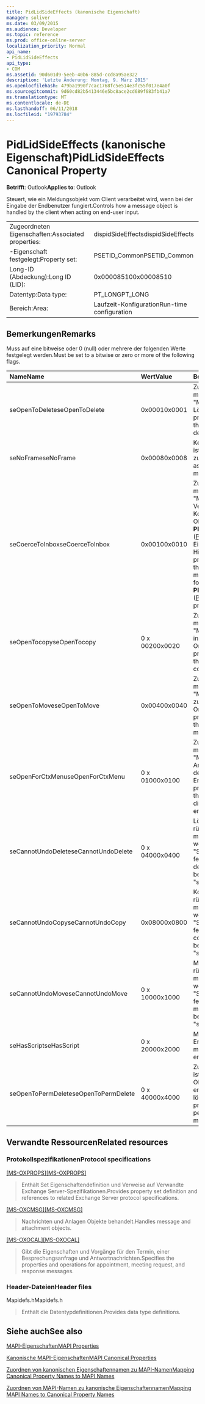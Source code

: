 ```yaml
---
title: PidLidSideEffects (kanonische Eigenschaft)
manager: soliver
ms.date: 03/09/2015
ms.audience: Developer
ms.topic: reference
ms.prod: office-online-server
localization_priority: Normal
api_name:
- PidLidSideEffects
api_type:
- COM
ms.assetid: 90d601d9-5eeb-40b6-885d-ccd8a95ae322
description: 'Letzte Änderung: Montag, 9. März 2015'
ms.openlocfilehash: 479ba1990f7cac1768fc5e514e3fc55f017e4a0f
ms.sourcegitcommit: 9d60cd82b5413446e5bc8ace2cd689f683fb41a7
ms.translationtype: MT
ms.contentlocale: de-DE
ms.lasthandoff: 06/11/2018
ms.locfileid: "19793784"
---
```

# <a name="pidlidsideeffects-canonical-property"></a><span data-ttu-id="7054b-103">PidLidSideEffects (kanonische Eigenschaft)</span><span class="sxs-lookup"><span data-stu-id="7054b-103">PidLidSideEffects Canonical Property</span></span>

  
  
<span data-ttu-id="7054b-104">**Betrifft**: Outlook</span><span class="sxs-lookup"><span data-stu-id="7054b-104">**Applies to**: Outlook</span></span> 
  
<span data-ttu-id="7054b-105">Steuert, wie ein Meldungsobjekt vom Client verarbeitet wird, wenn bei der Eingabe der Endbenutzer fungiert.</span><span class="sxs-lookup"><span data-stu-id="7054b-105">Controls how a message object is handled by the client when acting on end-user input.</span></span>
  
|||
|:-----|:-----|
|<span data-ttu-id="7054b-106">Zugeordneten Eigenschaften:</span><span class="sxs-lookup"><span data-stu-id="7054b-106">Associated properties:</span></span>  <br/> |<span data-ttu-id="7054b-107">dispidSideEffects</span><span class="sxs-lookup"><span data-stu-id="7054b-107">dispidSideEffects</span></span>  <br/> |
|<span data-ttu-id="7054b-108">-Eigenschaft festgelegt:</span><span class="sxs-lookup"><span data-stu-id="7054b-108">Property set:</span></span>  <br/> |<span data-ttu-id="7054b-109">PSETID_Common</span><span class="sxs-lookup"><span data-stu-id="7054b-109">PSETID_Common</span></span>  <br/> |
|<span data-ttu-id="7054b-110">Long-ID (Abdeckung):</span><span class="sxs-lookup"><span data-stu-id="7054b-110">Long ID (LID):</span></span>  <br/> |<span data-ttu-id="7054b-111">0x00008510</span><span class="sxs-lookup"><span data-stu-id="7054b-111">0x00008510</span></span>  <br/> |
|<span data-ttu-id="7054b-112">Datentyp:</span><span class="sxs-lookup"><span data-stu-id="7054b-112">Data type:</span></span>  <br/> |<span data-ttu-id="7054b-113">PT_LONG</span><span class="sxs-lookup"><span data-stu-id="7054b-113">PT_LONG</span></span>  <br/> |
|<span data-ttu-id="7054b-114">Bereich:</span><span class="sxs-lookup"><span data-stu-id="7054b-114">Area:</span></span>  <br/> |<span data-ttu-id="7054b-115">Laufzeit-Konfiguration</span><span class="sxs-lookup"><span data-stu-id="7054b-115">Run-time configuration</span></span>  <br/> |
   
## <a name="remarks"></a><span data-ttu-id="7054b-116">Bemerkungen</span><span class="sxs-lookup"><span data-stu-id="7054b-116">Remarks</span></span>

<span data-ttu-id="7054b-117">Muss auf eine bitweise oder 0 (null) oder mehrere der folgenden Werte festgelegt werden.</span><span class="sxs-lookup"><span data-stu-id="7054b-117">Must be set to a bitwise or zero or more of the following flags.</span></span>
  
|<span data-ttu-id="7054b-118">**Name**</span><span class="sxs-lookup"><span data-stu-id="7054b-118">**Name**</span></span>|<span data-ttu-id="7054b-119">**Wert**</span><span class="sxs-lookup"><span data-stu-id="7054b-119">**Value**</span></span>|<span data-ttu-id="7054b-120">**Beschreibung**</span><span class="sxs-lookup"><span data-stu-id="7054b-120">**Description**</span></span>|
|:-----|:-----|:-----|
|<span data-ttu-id="7054b-121">seOpenToDelete</span><span class="sxs-lookup"><span data-stu-id="7054b-121">seOpenToDelete</span></span>  <br/> |<span data-ttu-id="7054b-122">0x0001</span><span class="sxs-lookup"><span data-stu-id="7054b-122">0x0001</span></span>  <br/> |<span data-ttu-id="7054b-123">Zusätzliche Verarbeitung muss auf das Objekt "Message" beim Löschen.</span><span class="sxs-lookup"><span data-stu-id="7054b-123">Additional processing is required on the message object when deleting.</span></span>  <br/> |
|<span data-ttu-id="7054b-124">seNoFrame</span><span class="sxs-lookup"><span data-stu-id="7054b-124">seNoFrame</span></span>  <br/> |<span data-ttu-id="7054b-125">0x0008</span><span class="sxs-lookup"><span data-stu-id="7054b-125">0x0008</span></span>  <br/> |<span data-ttu-id="7054b-126">Keine Benutzeroberfläche ist Message-Objekt zugeordnet.</span><span class="sxs-lookup"><span data-stu-id="7054b-126">No UI is associated with the message object.</span></span>  <br/> |
|<span data-ttu-id="7054b-127">seCoerceToInbox</span><span class="sxs-lookup"><span data-stu-id="7054b-127">seCoerceToInbox</span></span>  <br/> |<span data-ttu-id="7054b-128">0x0010</span><span class="sxs-lookup"><span data-stu-id="7054b-128">0x0010</span></span>  <br/> |<span data-ttu-id="7054b-129">Zusätzliche Verarbeitung muss auf das Objekt "Message" beim Verschieben oder Kopieren auf ein Folder-Objekt mit einer **PR_CONTAINER_CLASS** ([PidTagContainerClass](pidtagcontainerclass-canonical-property.md))-Eigenschaft des "IPF. Hinweis".</span><span class="sxs-lookup"><span data-stu-id="7054b-129">Additional processing is required on the message object when moving or copying to a folder object with a **PR_CONTAINER_CLASS** ([PidTagContainerClass](pidtagcontainerclass-canonical-property.md)) property of "IPF.Note".</span></span>  <br/> |
|<span data-ttu-id="7054b-130">seOpenTocopy</span><span class="sxs-lookup"><span data-stu-id="7054b-130">seOpenTocopy</span></span>  <br/> |<span data-ttu-id="7054b-131">0 x 0020</span><span class="sxs-lookup"><span data-stu-id="7054b-131">0x0020</span></span>  <br/> |<span data-ttu-id="7054b-132">Zusätzliche Verarbeitung muss auf das Objekt "Message" beim Kopieren in einen anderen Ordner.</span><span class="sxs-lookup"><span data-stu-id="7054b-132">Additional processing is required on the message object when copying to another folder.</span></span>  <br/> |
|<span data-ttu-id="7054b-133">seOpenToMove</span><span class="sxs-lookup"><span data-stu-id="7054b-133">seOpenToMove</span></span>  <br/> |<span data-ttu-id="7054b-134">0x0040</span><span class="sxs-lookup"><span data-stu-id="7054b-134">0x0040</span></span>  <br/> |<span data-ttu-id="7054b-135">Zusätzliche Verarbeitung muss auf das Objekt "Message" beim Wechsel zu einem anderen Ordner.</span><span class="sxs-lookup"><span data-stu-id="7054b-135">Additional processing is required on the message object when moving to another folder.</span></span>  <br/> |
|<span data-ttu-id="7054b-136">seOpenForCtxMenu</span><span class="sxs-lookup"><span data-stu-id="7054b-136">seOpenForCtxMenu</span></span>  <br/> |<span data-ttu-id="7054b-137">0 x 0100</span><span class="sxs-lookup"><span data-stu-id="7054b-137">0x0100</span></span>  <br/> |<span data-ttu-id="7054b-138">Zusätzliche Verarbeitung muss auf das Objekt "Message" beim Anzeigen von Verben für den Endbenutzer.</span><span class="sxs-lookup"><span data-stu-id="7054b-138">Additional processing is required on the message object when displaying verbs to the end-user.</span></span>  <br/> |
|<span data-ttu-id="7054b-139">seCannotUndoDelete</span><span class="sxs-lookup"><span data-stu-id="7054b-139">seCannotUndoDelete</span></span>  <br/> |<span data-ttu-id="7054b-140">0 x 0400</span><span class="sxs-lookup"><span data-stu-id="7054b-140">0x0400</span></span>  <br/> |<span data-ttu-id="7054b-141">Löschvorgang kann nicht rückgängig zu machen, müssen nicht festgelegt werden, es sei denn, "SeOpenToDelete" festgelegt ist.</span><span class="sxs-lookup"><span data-stu-id="7054b-141">Cannot undo delete operation, must not be set unless "seOpenToDelete" is set.</span></span>  <br/> |
|<span data-ttu-id="7054b-142">seCannotUndoCopy</span><span class="sxs-lookup"><span data-stu-id="7054b-142">seCannotUndoCopy</span></span>  <br/> |<span data-ttu-id="7054b-143">0x0800</span><span class="sxs-lookup"><span data-stu-id="7054b-143">0x0800</span></span>  <br/> |<span data-ttu-id="7054b-144">Kopiervorgang kann nicht rückgängig zu machen, müssen nicht festgelegt werden, es sei denn, "SeOpenTocopy" festgelegt ist.</span><span class="sxs-lookup"><span data-stu-id="7054b-144">Cannot undo copy operation, must not be set unless "seOpenTocopy" is set.</span></span>  <br/> |
|<span data-ttu-id="7054b-145">seCannotUndoMove</span><span class="sxs-lookup"><span data-stu-id="7054b-145">seCannotUndoMove</span></span>  <br/> |<span data-ttu-id="7054b-146">0 x 1000</span><span class="sxs-lookup"><span data-stu-id="7054b-146">0x1000</span></span>  <br/> |<span data-ttu-id="7054b-147">Move-Vorgang kann nicht rückgängig zu machen, müssen nicht festgelegt werden, es sei denn, "SeOpenToMove" festgelegt ist.</span><span class="sxs-lookup"><span data-stu-id="7054b-147">Cannot undo move operation, must not be set unless "seOpenToMove" is set.</span></span>  <br/> |
|<span data-ttu-id="7054b-148">seHasScript</span><span class="sxs-lookup"><span data-stu-id="7054b-148">seHasScript</span></span>  <br/> |<span data-ttu-id="7054b-149">0 x 2000</span><span class="sxs-lookup"><span data-stu-id="7054b-149">0x2000</span></span>  <br/> |<span data-ttu-id="7054b-150">Message-Objekts enthält Endbenutzer Skript.</span><span class="sxs-lookup"><span data-stu-id="7054b-150">The message object contains end-user script.</span></span>  <br/> |
|<span data-ttu-id="7054b-151">seOpenToPermDelete</span><span class="sxs-lookup"><span data-stu-id="7054b-151">seOpenToPermDelete</span></span>  <br/> |<span data-ttu-id="7054b-152">0 x 4000</span><span class="sxs-lookup"><span data-stu-id="7054b-152">0x4000</span></span>  <br/> |<span data-ttu-id="7054b-153">Zusätzliche Verarbeitung ist erforderlich, um das Objekt "Message" endgültig löschen.</span><span class="sxs-lookup"><span data-stu-id="7054b-153">Additional processing is required to permanently delete the message object.</span></span>  <br/> |
   
## <a name="related-resources"></a><span data-ttu-id="7054b-154">Verwandte Ressourcen</span><span class="sxs-lookup"><span data-stu-id="7054b-154">Related resources</span></span>

### <a name="protocol-specifications"></a><span data-ttu-id="7054b-155">Protokollspezifikationen</span><span class="sxs-lookup"><span data-stu-id="7054b-155">Protocol specifications</span></span>

<span data-ttu-id="7054b-156">[[MS-OXPROPS]](http://msdn.microsoft.com/library/f6ab1613-aefe-447d-a49c-18217230b148%28Office.15%29.aspx)</span><span class="sxs-lookup"><span data-stu-id="7054b-156">[[MS-OXPROPS]](http://msdn.microsoft.com/library/f6ab1613-aefe-447d-a49c-18217230b148%28Office.15%29.aspx)</span></span>
  
> <span data-ttu-id="7054b-157">Enthält Set Eigenschaftendefinition und Verweise auf Verwandte Exchange Server-Spezifikationen.</span><span class="sxs-lookup"><span data-stu-id="7054b-157">Provides property set definition and references to related Exchange Server protocol specifications.</span></span>
    
<span data-ttu-id="7054b-158">[[MS-OXCMSG]](http://msdn.microsoft.com/library/7fd7ec40-deec-4c06-9493-1bc06b349682%28Office.15%29.aspx)</span><span class="sxs-lookup"><span data-stu-id="7054b-158">[[MS-OXCMSG]](http://msdn.microsoft.com/library/7fd7ec40-deec-4c06-9493-1bc06b349682%28Office.15%29.aspx)</span></span>
  
> <span data-ttu-id="7054b-159">Nachrichten und Anlagen Objekte behandelt.</span><span class="sxs-lookup"><span data-stu-id="7054b-159">Handles message and attachment objects.</span></span>
    
<span data-ttu-id="7054b-160">[[MS-OXOCAL]](http://msdn.microsoft.com/library/09861fde-c8e4-4028-9346-e7c214cfdba1%28Office.15%29.aspx)</span><span class="sxs-lookup"><span data-stu-id="7054b-160">[[MS-OXOCAL]](http://msdn.microsoft.com/library/09861fde-c8e4-4028-9346-e7c214cfdba1%28Office.15%29.aspx)</span></span>
  
> <span data-ttu-id="7054b-161">Gibt die Eigenschaften und Vorgänge für den Termin, einer Besprechungsanfrage und Antwortnachrichten.</span><span class="sxs-lookup"><span data-stu-id="7054b-161">Specifies the properties and operations for appointment, meeting request, and response messages.</span></span>
    
### <a name="header-files"></a><span data-ttu-id="7054b-162">Header-Dateien</span><span class="sxs-lookup"><span data-stu-id="7054b-162">Header files</span></span>

<span data-ttu-id="7054b-163">Mapidefs.h</span><span class="sxs-lookup"><span data-stu-id="7054b-163">Mapidefs.h</span></span>
  
> <span data-ttu-id="7054b-164">Enthält die Datentypdefinitionen.</span><span class="sxs-lookup"><span data-stu-id="7054b-164">Provides data type definitions.</span></span>
    
## <a name="see-also"></a><span data-ttu-id="7054b-165">Siehe auch</span><span class="sxs-lookup"><span data-stu-id="7054b-165">See also</span></span>



[<span data-ttu-id="7054b-166">MAPI-Eigenschaften</span><span class="sxs-lookup"><span data-stu-id="7054b-166">MAPI Properties</span></span>](mapi-properties.md)
  
[<span data-ttu-id="7054b-167">Kanonische MAPI-Eigenschaften</span><span class="sxs-lookup"><span data-stu-id="7054b-167">MAPI Canonical Properties</span></span>](mapi-canonical-properties.md)
  
[<span data-ttu-id="7054b-168">Zuordnen von kanonischen Eigenschaftennamen zu MAPI-Namen</span><span class="sxs-lookup"><span data-stu-id="7054b-168">Mapping Canonical Property Names to MAPI Names</span></span>](mapping-canonical-property-names-to-mapi-names.md)
  
[<span data-ttu-id="7054b-169">Zuordnen von MAPI-Namen zu kanonische Eigenschaftennamen</span><span class="sxs-lookup"><span data-stu-id="7054b-169">Mapping MAPI Names to Canonical Property Names</span></span>](mapping-mapi-names-to-canonical-property-names.md)

